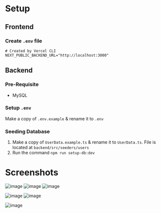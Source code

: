 # Setup
## Frontend
### Create `.env` file
```.env
# Created by Vercel CLI
NEXT_PUBLIC_BACKEND_URL="http://localhost:3000"
```

## Backend
### Pre-Requisite
* MySQL

### Setup `.env`
Make a copy of `.env.example` & rename it to `.env`

### Seeding Database
1. Make a copy of `UserData.example.ts` & rename it to `UserData.ts`. File is located at `backend/src/seeders/users`
2. Run the command `npm run setup-db:dev`

# Screenshots
![image](https://github.com/user-attachments/assets/cbdfc3a6-380a-441c-9e03-3345b7544908)
![image](https://github.com/user-attachments/assets/6509d198-434a-4105-a95e-4b925ba28e3c)
![image](https://github.com/user-attachments/assets/3c8ff60b-aef4-4cdb-9d10-4de84fe0742c)

![image](https://github.com/user-attachments/assets/f577eb18-ac39-4401-ab61-3cd43c2b3dc5)
![image](https://github.com/user-attachments/assets/d932d32a-6863-40ed-9715-9ec78648db8c)

![image](https://github.com/user-attachments/assets/c68b05c3-e45b-453a-8537-adc9620eb5de)




